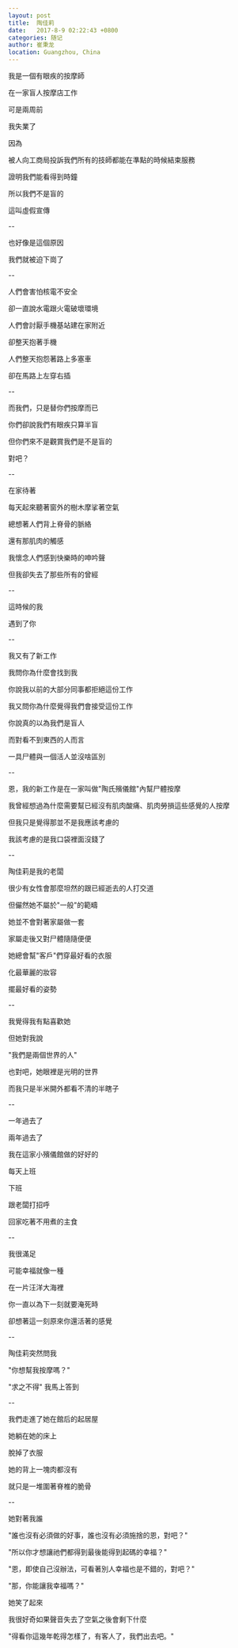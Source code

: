 ```yaml
---
layout: post
title:  陶佳莉
date:   2017-8-9 02:22:43 +0800
categories: 随记
author: 崔秉龙
location: Guangzhou, China
---
```













我是一個有眼疾的按摩師

在一家盲人按摩店工作

可是兩周前

我失業了

因為

被人向工商局投訴我們所有的技師都能在準點的時候結束服務

證明我們能看得到時鐘

所以我們不是盲的

這叫虛假宣傳

--

也好像是這個原因

我們就被迫下崗了

--

人們會害怕核電不安全

卻一直說水電跟火電破壞環境

人們會討厭手機基站建在家附近

卻整天抱著手機

人們整天抱怨著路上多塞車

卻在馬路上左穿右插

--

而我們，只是替你們按摩而已

你們卻說我們有眼疾只算半盲

但你們來不是觀賞我們是不是盲的

對吧？

--

在家待著

每天起來聽著窗外的樹木摩挲著空氣

總想著人們背上脊骨的脈絡

還有那肌肉的觸感

我懷念人們感到快樂時的呻吟聲

但我卻失去了那些所有的曾經

--

這時候的我

遇到了你

--

我又有了新工作

我問你為什麼會找到我

你說我以前的大部分同事都拒絕這份工作

我又問你為什麼覺得我們會接受這份工作

你說真的以為我們是盲人

而對看不到東西的人而言

一具尸體與一個活人並沒啥區別

--

恩，我的新工作是在一家叫做"陶氏殯儀館"內幫尸體按摩

我曾經想過為什麼需要幫已經沒有肌肉酸痛、肌肉勞損這些感覺的人按摩

但我只是覺得那並不是我應該考慮的

我該考慮的是我口袋裡面沒錢了

--

陶佳莉是我的老闆

很少有女性會那麼坦然的跟已經逝去的人打交道

但儼然她不屬於"一般"的範疇

她並不會對著家屬做一套

家屬走後又對尸體隨隨便便

她總會幫"客戶"們穿最好看的衣服

化最華麗的妝容

擺最好看的姿勢

--

我覺得我有點喜歡她

但她對我說

"我們是兩個世界的人"

也對吧，她眼裡是光明的世界

而我只是半米開外都看不清的半瞎子

--

一年過去了

兩年過去了

我在這家小殯儀館做的好好的

每天上班

下班

跟老闆打招呼

回家吃著不用煮的主食

--

我很滿足

可能幸福就像一種

在一片汪洋大海裡

你一直以為下一刻就要淹死時

卻想著這一刻原來你還活著的感覺

--

陶佳莉突然問我

"你想幫我按摩嗎？"

"求之不得" 我馬上答到

--

我們走進了她在館后的起居屋

她躺在她的床上

脫掉了衣服

她的背上一塊肉都沒有

就只是一堆圍著脊椎的脆骨

--

她對著我誰

"誰也沒有必須做的好事，誰也沒有必須施捨的恩，對吧？"

"所以你才想讓祂們都得到最後能得到起碼的幸福？"

"恩，即使自己沒辦法，可看著別人幸福也是不錯的，對吧？"

"那，你能讓我幸福嗎？"

她笑了起來

我很好奇如果聲音失去了空氣之後會剩下什麼

"得看你這幾年乾得怎樣了，有客人了，我們出去吧。"